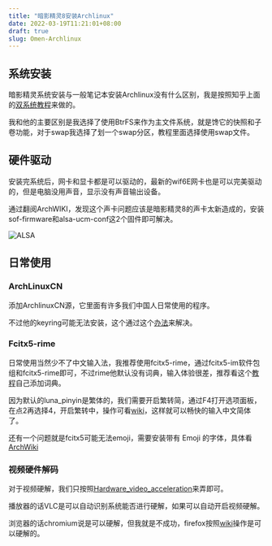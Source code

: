 ```yaml
---
title: "暗影精灵8安装Archlinux"
date: 2022-03-19T11:21:01+08:00
draft: true
slug: Omen-Archlinux
---
```


## 系统安装

暗影精灵系统安装与一般笔记本安装Archlinux没有什么区别，我是按照知乎上面的[双系统教程](https://zhuanlan.zhihu.com/p/138951848)来做的。

我和他的主要区别是我选择了使用BtrFS来作为主文件系统，就是馋它的快照和子卷功能，对于swap我选择了划一个swap分区，教程里面选择使用swap文件。

## 硬件驱动

安装完系统后，网卡和显卡都是可以驱动的，最新的wif6E网卡也是可以完美驱动的，但是电脑没用声音，显示没有声音输出设备。

通过翻阅ArchWIKI，发现这个声卡问题应该是暗影精灵8的声卡太新造成的，安装sof-firmware和alsa-ucm-conf这2个固件即可解决。

![ALSA](https://img.nobody404.xyz/img/ALSA.webp)

## 日常使用

### ArchLinuxCN
添加ArchlinuxCN源，它里面有许多我们中国人日常使用的程序。

不过他的keyring可能无法安装，这个通过这个[办法](https://www.archlinuxcn.org/gnupg-2-1-and-the-pacman-keyring/)来解决。


### Fcitx5-rime
日常使用当然少不了中文输入法，我推荐使用fcitx5-rime，通过fcitx5-im软件包组和fcitx5-rime即可，不过rime他默认没有词典，输入体验很差，推荐看这个[教程](https://zhuanlan.zhihu.com/p/287774005)自己添加词典。

因为默认的luna_pinyin是繁体的，我们需要开启繁转简，通过F4打开选项面板，在点2再选择4，开启繁转中，操作可看[wiki](https://wiki.archlinux.org/title/Rime_(%E7%AE%80%E4%BD%93%E4%B8%AD%E6%96%87)#%E4%BD%BF%E7%94%A8)，这样就可以畅快的输入中文简体了。

还有一个问题就是fcitx5可能无法emoji，需要安装带有 Emoji 的字体，具体看[ArchWiki](https://wiki.archlinux.org/title/Fcitx5_(%E7%AE%80%E4%BD%93%E4%B8%AD%E6%96%87))

### 视频硬件解码

对于视频硬解，我们只按照[Hardware_video_acceleration](https://wiki.archlinux.org/title/Hardware_video_acceleration)来弄即可。

播放器的话VLC是可以自动识别系统能否进行硬解，如果可以自动开启视频硬解。

浏览器的话chromium说是可以硬解，但我就是不成功，firefox按照[wiki](https://wiki.archlinux.org/title/Firefox#Hardware_video_acceleration)操作是可以硬解的。